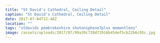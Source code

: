 ```yaml
---
title: "St David's Cathedral, Ceiling Detail"
caption: "St David's Cathedral, Ceiling Detail"
date: 2017-07-04T12:48Z
location: ""
tags: "stdavids pembrokeshire shotoniphone7plus momentlens"
image: /assets/uploads/2017/07/99a39c728d72916b454ef5cb22b6c95c.jpg
---
```

